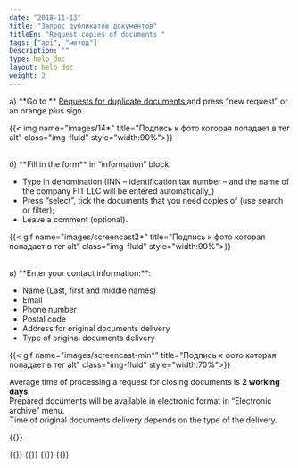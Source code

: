 ```yaml
---
date: "2018-11-13"
title: "Запрос дубликатов документов"
titleEn: "Request copies of documents "
tags: ["api", "метод"]
Description: ""
type: help_doc
layout: help_doc
weight: 2
---
```



а) **Go to ** <a href="https://my.fesco.com/archive/duplicate-documents-requests" target="_blank">Requests for duplicate documents </a> and press “new request” or an orange plus sign.

{{< img name="images/14*" title="Подпись к фото которая попадает в тег alt" class="img-fluid" style="width:90%">}} 

<br/>
б) **Fill in the form** in “information” block:
<br/>

*  Type in denomination (INN – identification tax number – and the name of the company FIT LLC will be entered automatically_)
* Press “select”, tick the documents that you need copies of (use search or filter);
* Leave a comment (optional). 

{{< gif name="images/screencast2*" title="Подпись к фото которая попадает в тег alt" class="img-fluid" style="width:90%">}}

<br/>
в) **Enter your contact information:**:

* Name (Last, first and middle names)
* Email 
* Phone number
* Postal code
* Address for original documents delivery
* Type of original documents delivery


{{< gif name="images/screencast-min*" title="Подпись к фото которая попадает в тег alt" class="img-fluid" style="width:70%">}}

<div class="pixxett-alert pixxett-alert-icon alert11-light">
  <i class="fa fa-clock-o"></i>Average time of processing a request for closing documents is <b>2 working days</b>. <br/> Prepared documents will be available in electronic format in “Electronic archive” menu. <br/> Time of original documents delivery depends on the type of the delivery. 
</div>

{{<isHelpful>}}

{{<seeAlso>}}
    {{<seeAlsoItem link="/elar/act_requests/" text="How to make a request for reconciliation reports">}}
     {{<seeAlsoItem link="/elar/archive_zip/" text="How to download the documents in the archive file">}}
{{</seeAlso>}}
